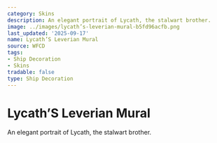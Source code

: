 ```yaml
---
category: Skins
description: An elegant portrait of Lycath, the stalwart brother.
image: ../images/lycath’s-leverian-mural-b5fd96acfb.png
last_updated: '2025-09-17'
name: Lycath’S Leverian Mural
source: WFCD
tags:
- Ship Decoration
- Skins
tradable: false
type: Ship Decoration
---
```


# Lycath’S Leverian Mural

An elegant portrait of Lycath, the stalwart brother.

